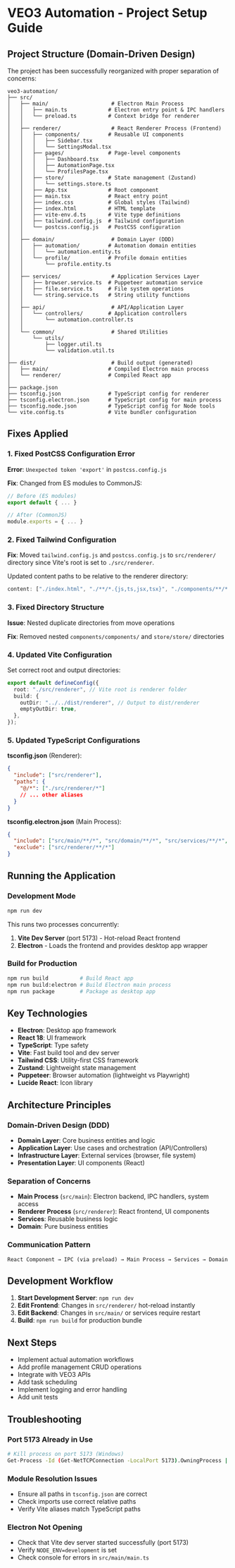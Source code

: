 # VEO3 Automation - Project Setup Guide

## Project Structure (Domain-Driven Design)

The project has been successfully reorganized with proper separation of concerns:

```
veo3-automation/
├── src/
│   ├── main/                    # Electron Main Process
│   │   ├── main.ts             # Electron entry point & IPC handlers
│   │   └── preload.ts          # Context bridge for renderer
│   │
│   ├── renderer/                # React Renderer Process (Frontend)
│   │   ├── components/         # Reusable UI components
│   │   │   ├── Sidebar.tsx
│   │   │   └── SettingsModal.tsx
│   │   ├── pages/              # Page-level components
│   │   │   ├── Dashboard.tsx
│   │   │   ├── AutomationPage.tsx
│   │   │   └── ProfilesPage.tsx
│   │   ├── store/              # State management (Zustand)
│   │   │   └── settings.store.ts
│   │   ├── App.tsx             # Root component
│   │   ├── main.tsx            # React entry point
│   │   ├── index.css           # Global styles (Tailwind)
│   │   ├── index.html          # HTML template
│   │   ├── vite-env.d.ts       # Vite type definitions
│   │   ├── tailwind.config.js  # Tailwind configuration
│   │   └── postcss.config.js   # PostCSS configuration
│   │
│   ├── domain/                  # Domain Layer (DDD)
│   │   ├── automation/         # Automation domain entities
│   │   │   └── automation.entity.ts
│   │   └── profile/            # Profile domain entities
│   │       └── profile.entity.ts
│   │
│   ├── services/                # Application Services Layer
│   │   ├── browser.service.ts  # Puppeteer automation service
│   │   ├── file.service.ts     # File system operations
│   │   └── string.service.ts   # String utility functions
│   │
│   ├── api/                     # API/Application Layer
│   │   └── controllers/        # Application controllers
│   │       └── automation.controller.ts
│   │
│   └── common/                  # Shared Utilities
│       └── utils/
│           ├── logger.util.ts
│           └── validation.util.ts
│
├── dist/                        # Build output (generated)
│   ├── main/                   # Compiled Electron main process
│   └── renderer/               # Compiled React app
│
├── package.json
├── tsconfig.json               # TypeScript config for renderer
├── tsconfig.electron.json      # TypeScript config for main process
├── tsconfig.node.json          # TypeScript config for Node tools
└── vite.config.ts              # Vite bundler configuration
```

## Fixes Applied

### 1. Fixed PostCSS Configuration Error

**Error**: `Unexpected token 'export'` in `postcss.config.js`

**Fix**: Changed from ES modules to CommonJS:

```javascript
// Before (ES modules)
export default { ... }

// After (CommonJS)
module.exports = { ... }
```

### 2. Fixed Tailwind Configuration

**Fix**: Moved `tailwind.config.js` and `postcss.config.js` to `src/renderer/` directory since Vite's root is set to `./src/renderer`.

Updated content paths to be relative to the renderer directory:

```javascript
content: ["./index.html", "./**/*.{js,ts,jsx,tsx}", "./components/**/*.{js,ts,jsx,tsx}", "./pages/**/*.{js,ts,jsx,tsx}"];
```

### 3. Fixed Directory Structure

**Issue**: Nested duplicate directories from move operations

**Fix**: Removed nested `components/components/` and `store/store/` directories

### 4. Updated Vite Configuration

Set correct root and output directories:

```typescript
export default defineConfig({
  root: "./src/renderer", // Vite root is renderer folder
  build: {
    outDir: "../../dist/renderer", // Output to dist/renderer
    emptyOutDir: true,
  },
});
```

### 5. Updated TypeScript Configurations

**tsconfig.json** (Renderer):

```json
{
  "include": ["src/renderer"],
  "paths": {
    "@/*": ["./src/renderer/*"]
    // ... other aliases
  }
}
```

**tsconfig.electron.json** (Main Process):

```json
{
  "include": ["src/main/**/*", "src/domain/**/*", "src/services/**/*", "src/api/**/*"],
  "exclude": ["src/renderer/**/*"]
}
```

## Running the Application

### Development Mode

```bash
npm run dev
```

This runs two processes concurrently:

1. **Vite Dev Server** (port 5173) - Hot-reload React frontend
2. **Electron** - Loads the frontend and provides desktop app wrapper

### Build for Production

```bash
npm run build          # Build React app
npm run build:electron # Build Electron main process
npm run package        # Package as desktop app
```

## Key Technologies

- **Electron**: Desktop app framework
- **React 18**: UI framework
- **TypeScript**: Type safety
- **Vite**: Fast build tool and dev server
- **Tailwind CSS**: Utility-first CSS framework
- **Zustand**: Lightweight state management
- **Puppeteer**: Browser automation (lightweight vs Playwright)
- **Lucide React**: Icon library

## Architecture Principles

### Domain-Driven Design (DDD)

- **Domain Layer**: Core business entities and logic
- **Application Layer**: Use cases and orchestration (API/Controllers)
- **Infrastructure Layer**: External services (browser, file system)
- **Presentation Layer**: UI components (React)

### Separation of Concerns

- **Main Process** (`src/main`): Electron backend, IPC handlers, system access
- **Renderer Process** (`src/renderer`): React frontend, UI components
- **Services**: Reusable business logic
- **Domain**: Pure business entities

### Communication Pattern

```
React Component → IPC (via preload) → Main Process → Services → Domain
```

## Development Workflow

1. **Start Development Server**: `npm run dev`
2. **Edit Frontend**: Changes in `src/renderer/` hot-reload instantly
3. **Edit Backend**: Changes in `src/main/` or services require restart
4. **Build**: `npm run build` for production bundle

## Next Steps

- Implement actual automation workflows
- Add profile management CRUD operations
- Integrate with VEO3 APIs
- Add task scheduling
- Implement logging and error handling
- Add unit tests

## Troubleshooting

### Port 5173 Already in Use

```bash
# Kill process on port 5173 (Windows)
Get-Process -Id (Get-NetTCPConnection -LocalPort 5173).OwningProcess | Stop-Process -Force
```

### Module Resolution Issues

- Ensure all paths in `tsconfig.json` are correct
- Check imports use correct relative paths
- Verify Vite aliases match TypeScript paths

### Electron Not Opening

- Check that Vite dev server started successfully (port 5173)
- Verify `NODE_ENV=development` is set
- Check console for errors in `src/main/main.ts`
